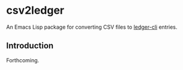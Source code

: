 # csv2ledger #

An Emacs Lisp package for converting CSV files to [ledger-cli](https://www.ledger-cli.org/) entries.

## Introduction ##

Forthcoming.
